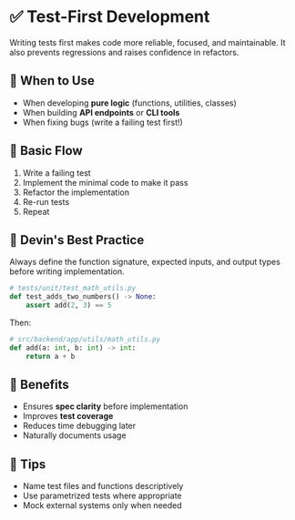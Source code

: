 # ✅ Test-First Development

Writing tests first makes code more reliable, focused, and maintainable. It also prevents regressions and raises confidence in refactors.

## 🚦 When to Use

-   When developing **pure logic** (functions, utilities, classes)
-   When building **API endpoints** or **CLI tools**
-   When fixing bugs (write a failing test first!)

## 🧪 Basic Flow

1. Write a failing test
2. Implement the minimal code to make it pass
3. Refactor the implementation
4. Re-run tests
5. Repeat

## 🧠 Devin's Best Practice

Always define the function signature, expected inputs, and output types before writing implementation.

```python
# tests/unit/test_math_utils.py
def test_adds_two_numbers() -> None:
    assert add(2, 3) == 5
```

Then:

```python
# src/backend/app/utils/math_utils.py
def add(a: int, b: int) -> int:
    return a + b
```

## 🧩 Benefits

-   Ensures **spec clarity** before implementation
-   Improves **test coverage**
-   Reduces time debugging later
-   Naturally documents usage

## 📌 Tips

-   Name test files and functions descriptively
-   Use parametrized tests where appropriate
-   Mock external systems only when needed
